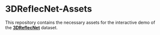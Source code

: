 # 3DReflecNet-Assets

This repository contains the necessary assets for the interactive demo of the **[3DReflecNet](https://github.com/K-Coconut/3DReflecNet)** dataset.
